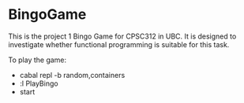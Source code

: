# BingoGame
This is the project 1 Bingo Game for CPSC312 in UBC. It is designed to investigate whether functional programming is suitable for this task.



To play the game:
- cabal repl -b random,containers
- :l PlayBingo
- start
